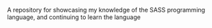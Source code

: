 A repository for showcasing my knowledge of the SASS programming language, and continuing to learn the language
